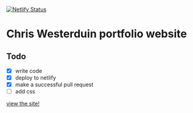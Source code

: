 [![Netlify Status](https://api.netlify.com/api/v1/badges/3c52a814-fb19-43e3-aeac-19a4294e6206/deploy-status)](https://app.netlify.com/sites/chris-futureproof-portfolio/deploys)

# Chris Westerduin portfolio website

## Todo
- [x] write code
- [x] deploy to netlify
- [x] make a successful pull request
- [ ] add css

[view the site!](https://chris-futureproof-portfolio.netlify.app/)
